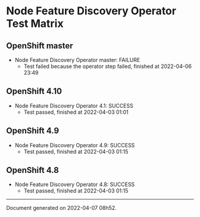 
Node Feature Discovery Operator Test Matrix
===========================================

OpenShift master
----------------



* Node Feature Discovery Operator master: FAILURE
  - Test failed because the operator step failed, finished at 2022-04-06 23:49






OpenShift 4.10
--------------



* Node Feature Discovery Operator 4.1: SUCCESS
  - Test passed, finished at 2022-04-03 01:01






OpenShift 4.9
-------------



* Node Feature Discovery Operator 4.9: SUCCESS
  - Test passed, finished at 2022-04-03 01:15






OpenShift 4.8
-------------



* Node Feature Discovery Operator 4.8: SUCCESS
  - Test passed, finished at 2022-04-03 01:15






---
Document generated on 2022-04-07 08h52.
